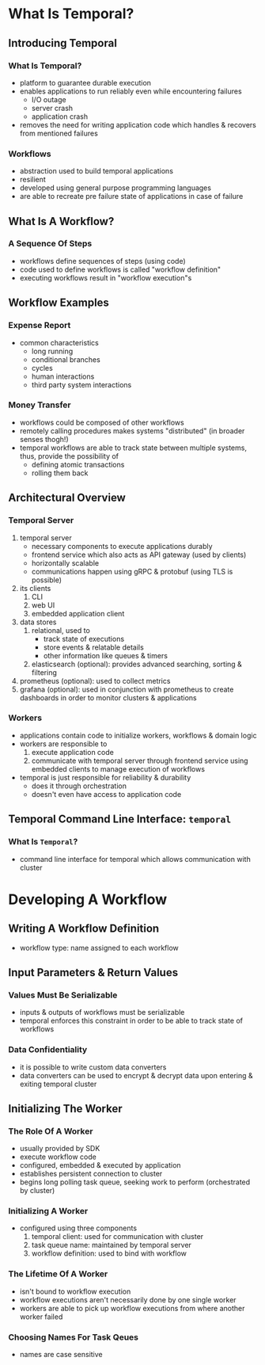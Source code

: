 # What Is Temporal?
## Introducing Temporal
### What Is Temporal?
- platform to guarantee durable execution
- enables applications to run reliably even while encountering failures
    - I/O outage
    - server crash
    - application crash
- removes the need for writing application code which handles & recovers from mentioned failures
### Workflows
- abstraction used to build temporal applications
- resilient
- developed using general purpose programming languages
- are able to recreate pre failure state of applications in case of failure
## What Is A Workflow?
### A Sequence Of Steps
- workflows define sequences of steps (using code)
- code used to define workflows is called "workflow definition"
- executing workflows result in "workflow execution"s
## Workflow Examples
### Expense Report
- common characteristics
    - long running
    - conditional branches
    - cycles
    - human interactions
    - third party system interactions
### Money Transfer
- workflows could be composed of other workflows
- remotely calling procedures makes systems "distributed" (in broader senses thogh!)
- temporal workflows are able to track state between multiple systems, thus, provide the possibility of
    - defining atomic transactions
    - rolling them back
## Architectural Overview
### Temporal Server
1. temporal server
    - necessary components to execute applications durably
    - frontend service which also acts as API gateway (used by clients)
    - horizontally scalable
    - communications happen using gRPC & protobuf (using TLS is possible)
2. its clients
    1. CLI
    2. web UI
    3. embedded application client
3. data stores
    1. relational, used to
        - track state of executions
        - store events & relatable details
        - other information like queues & timers
    2. elasticsearch (optional): provides advanced searching, sorting & filtering
4. prometheus (optional): used to collect metrics
5. grafana (optional): used in conjunction with prometheus to create dashboards in order to monitor clusters & applications
### Workers
- applications contain code to initialize workers, workflows & domain logic
- workers are responsible to
    1. execute application code
    2. communicate with temporal server through frontend service using embedded clients to manage execution of workflows
- temporal is just responsible for reliability & durability
    - does it through orchestration
    - doesn't even have access to application code
## Temporal Command Line Interface: `temporal`
### What Is `Temporal`?
- command line interface for temporal which allows communication with cluster
# Developing A Workflow
## Writing A Workflow Definition
- workflow type: name assigned to each workflow
## Input Parameters & Return Values
### Values Must Be Serializable
- inputs & outputs of workflows must be serializable
- temporal enforces this constraint in order to be able to track state of workflows
### Data Confidentiality
- it is possible to write custom data converters
- data converters can be used to encrypt & decrypt data upon entering & exiting temporal cluster
## Initializing The Worker
### The Role Of A Worker
- usually provided by SDK
- execute workflow code
- configured, embedded & executed by application
- establishes persistent connection to cluster
- begins long polling task queue, seeking work to perform (orchestrated by cluster)
### Initializing A Worker
- configured using three components
    1. temporal client: used for communication with cluster
    2. task queue name: maintained by temporal server
    3. workflow definition: used to bind with workflow
### The Lifetime Of A Worker
- isn't bound to workflow execution
- workflow executions aren't necessarily done by one single worker
- workers are able to pick up workflow executions from where another worker failed
### Choosing Names For Task Qeues
- names are case sensitive
